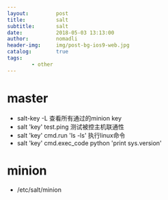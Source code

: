 ```yaml
---
layout:         post
title:          salt
subtitle:       salt
date:           2018-05-03 13:13:00
author:         nomadli
header-img:     img/post-bg-ios9-web.jpg
catalog:        true
tags:
        - other
---
```


# master
- salt-key -L 查看所有通过的minion key
- salt 'key' test.ping 测试被控主机联通性
- salt 'key' cmd.run 'ls -ls' 执行linux命令
- salt 'key' cmd.exec_code python 'print sys.version'

# minion
- /etc/salt/minion


 
